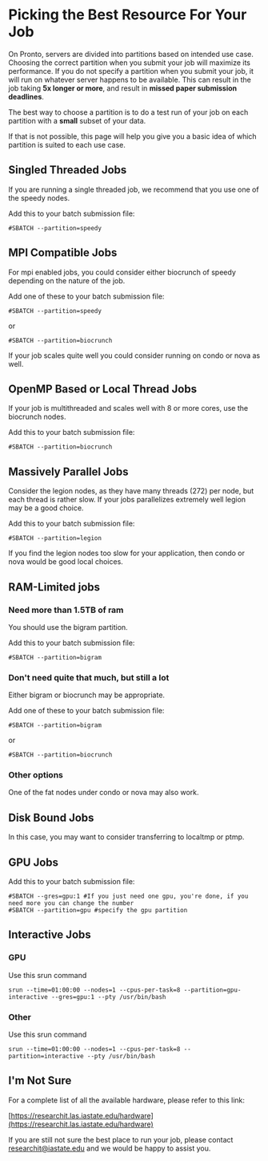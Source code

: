 # Picking the Best Resource For Your Job

On Pronto, servers are divided into partitions based on intended use case. Choosing the correct partition when you submit your job will maximize its performance. If you do not specify a partition when you submit your job, it will run on whatever server happens to be available. This can result in the job taking **5x longer or more**, and result in **missed paper submission deadlines**.

The best way to choose a partition is to do a test run of your job on each partition with a **small** subset of your data.

If that is not possible, this page will help you give you a basic idea of which partition is suited to each use case.

Singled Threaded Jobs
---------------------

If you are running a single threaded job, we recommend that you use one of the speedy nodes. 

Add this to your batch submission file:

```
#SBATCH --partition=speedy
```

MPI Compatible Jobs
-------------------

For mpi enabled jobs, you could consider either biocrunch of speedy depending on the nature of the job.

Add one of these to your batch submission file:

```
#SBATCH --partition=speedy
```

or

```
#SBATCH --partition=biocrunch
```

If your job scales quite well you could consider running on condo or nova as well.

OpenMP Based or Local Thread Jobs
---------------------------------

If your job is multithreaded and scales well with 8 or more cores, use the biocrunch nodes.

Add this to your batch submission file:

```
#SBATCH --partition=biocrunch
```

Massively Parallel Jobs
-----------------------

Consider the legion nodes, as they have many threads (272) per node, but each thread is rather slow. If your jobs parallelizes extremely well legion may be a good choice.

Add this to your batch submission file:

```
#SBATCH --partition=legion
```

If you find the legion nodes too slow for your application, then condo or nova would be good local choices.

RAM-Limited jobs
----------------

### Need more than 1.5TB of ram

You should use the bigram partition.

Add this to your batch submission file:

```
#SBATCH --partition=bigram
```

### Don't need quite that much, but still a lot

Either bigram or biocrunch may be appropriate.

Add one of these to your batch submission file:

```
#SBATCH --partition=bigram
```

or

```
#SBATCH --partition=biocrunch
```

### Other options

One of the fat nodes under condo or nova may also work.

Disk Bound Jobs
---------------

In this case, you may want to consider transferring to localtmp or ptmp.

GPU Jobs
--------

Add this to your batch submission file:

```
#SBATCH --gres=gpu:1 #If you just need one gpu, you're done, if you need more you can change the number
#SBATCH --partition=gpu #specify the gpu partition
```

Interactive Jobs
----------------

### GPU

Use this srun command

```
srun --time=01:00:00 --nodes=1 --cpus-per-task=8 --partition=gpu-interactive --gres=gpu:1 --pty /usr/bin/bash
```

### Other

Use this srun command

```
srun --time=01:00:00 --nodes=1 --cpus-per-task=8 --partition=interactive --pty /usr/bin/bash
```

I'm Not Sure
------------

For a complete list of all the available hardware, please refer to this link:

[https://researchit.las.iastate.edu/hardware](https://researchit.las.iastate.edu/hardware)

If you are still not sure the best place to run your job, please contact researchit@iastate.edu and we would be happy to assist you.